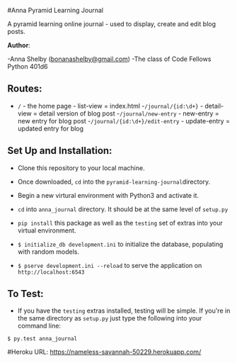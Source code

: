 #Anna Pyramid Learning Journal

A pyramid learning online journal - used to display, create and edit blog posts. 

**Author**:

-Anna Shelby (bonanashelby@gmail.com)
-The class of Code Fellows Python 401d6

## Routes:

- `/` - the home page - list-view = index.html
-`/journal/{id:\d+}` - detail-view = detail version of blog post 
-`/journal/new-entry` - new-entry = new entry for blog post
-`/journal/{id:\d+}/edit-entry` - update-entry = updated entry for blog

## Set Up and Installation:

- Clone this repository to your local machine.

- Once downloaded, `cd` into the `pyramid-learning-journal`directory.

- Begin a new virtural environment with Python3 and activate it.

- `cd` into `anna_journal` directory. It should be at the same level of `setup.py`

- `pip install` this package as well as the `testing` set of extras into your virtual environment.

- `$ initialize_db development.ini` to initialize the database, populating with random models.

- `$ pserve development.ini --reload` to serve the application on `http://localhost:6543`

## To Test:

- If you have the  `testing` extras installed, testing will be simple. If you're in the same directory as  `setup.py` just type the following into your command line:

```
$ py.test anna_journal
```

#Heroku URL: https://nameless-savannah-50229.herokuapp.com/